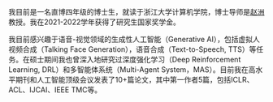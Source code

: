 我目前是一名直博四年级的博士生，就读于浙江大学计算机学院，博士导师是[赵洲](https://person.zju.edu.cn/zhaozhou)教授。我在2021-2022学年获得了研究生国家奖学金。

我目前感兴趣于语音-视觉领域的生成性人工智能（Generative AI），包括虚拟人视频合成（Talking Face Generation），语音合成（Text-to-Speech, TTS）等任务。在硕士期间我也曾深入地研究过深度强化学习（Deep Reinforcement Learning, DRL）和多智能体系统（Multi-Agent System，MAS）。目前我在高水平期刊和人工智能顶级会议发表了10+篇论文，其中第一作者5篇，包括ICLR、ACL、IJCAI、IEEE TMC等。